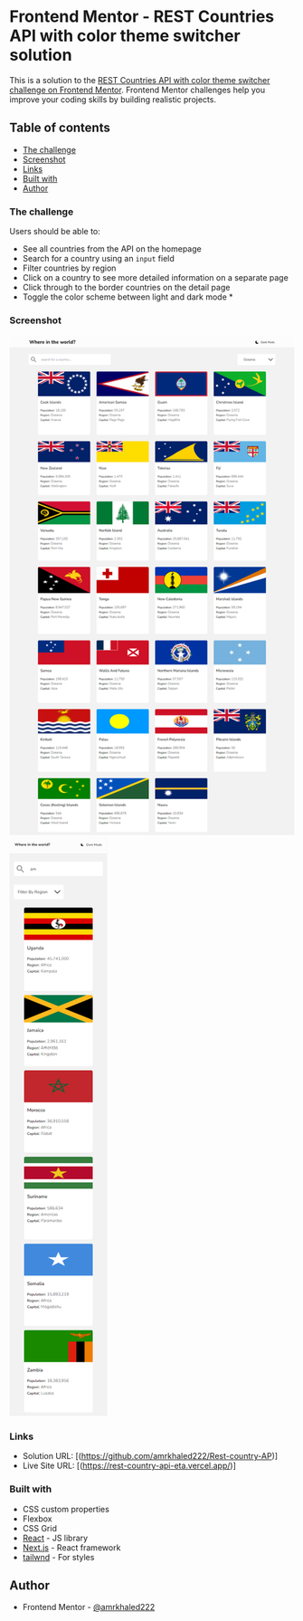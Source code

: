 # Frontend Mentor - REST Countries API with color theme switcher solution

This is a solution to the [REST Countries API with color theme switcher challenge on Frontend Mentor](https://www.frontendmentor.io/challenges/rest-countries-api-with-color-theme-switcher-5cacc469fec04111f7b848ca). Frontend Mentor challenges help you improve your coding skills by building realistic projects.

## Table of contents

- [The challenge](#the-challenge)
- [Screenshot](#screenshot)
- [Links](#links)
- [Built with](#built-with)
- [Author](#author)

### The challenge

Users should be able to:

- See all countries from the API on the homepage
- Search for a country using an `input` field
- Filter countries by region
- Click on a country to see more detailed information on a separate page
- Click through to the border countries on the detail page
- Toggle the color scheme between light and dark mode \*

### Screenshot

![](./desktopDesign.png)
![](./mobileDesign.png)

### Links

- Solution URL: [(https://github.com/amrkhaled222/Rest-country-AP)]
- Live Site URL: [(https://rest-country-api-eta.vercel.app/)]

### Built with

- CSS custom properties
- Flexbox
- CSS Grid
- [React](https://reactjs.org/) - JS library
- [Next.js](https://nextjs.org/) - React framework
- [tailwnd](https://tailwindcss.com/) - For styles

## Author

- Frontend Mentor - [@amrkhaled222](https://www.frontendmentor.io/profile/amrkhaled222)
